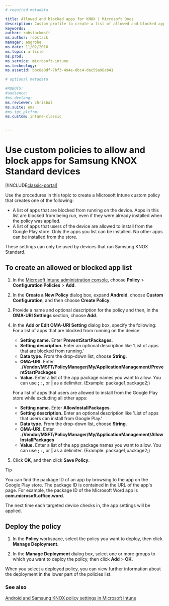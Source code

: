 ```yaml
---
# required metadata

title: Allowed and blocked apps for KNOX | Microsoft Docs
description: Custom profile to create a list of allowed and blocked apps for KNOX.
keywords:
author: robstackmsftms.author: robstack
manager: angrobe
ms.date: 11/02/2016
ms.topic: article
ms.prod:
ms.service: microsoft-intune
ms.technology:
ms.assetid: bbc8e0df-7bf3-494e-8bc4-dac59a98ab41

# optional metadata

#ROBOTS:
#audience:
#ms.devlang:
ms.reviewer: chrisbal
ms.suite: ems
#ms.tgt_pltfrm:
ms.custom: intune-classic


---
```

# Use custom policies to allow and block apps for Samsung KNOX Standard devices

[!INCLUDE[classic-portal](../includes/classic-portal.md)]

Use the procedures in this topic to create a Microsoft Intune custom policy that creates one of the following:

- A list of apps that are blocked from running on the device. Apps in this list are blocked from being run, even if they were already installed when the policy was applied.
- A list of apps that users of the device are allowed to install from the Google Play store. Only the apps you list can be installed. No other apps can be installed from the store.

These settings can only be used by devices that run Samsung KNOX Standard.

## To create an allowed or blocked app list

1. In the [Microsoft Intune administration console](https://manage.microsoft.com/), choose **Policy** &gt; **Configuration Policies** &gt; **Add**.
2. In the **Create a New Policy** dialog box, expand **Android**, choose **Custom Configuration**, and then choose **Create Policy**.
3. Provide a name and optional description for the policy and then, in the **OMA-URI Settings** section, choose **Add**.
4. In the **Add or Edit OMA-URI Setting** dialog box, specify the following:
	For a list of apps that are blocked from running on the device:
	
	- **Setting name.** Enter **PreventStartPackages**.
	- **Setting description.** Enter an optional description like 'List of apps that are blocked from running.'
	- 	**Data type.** From the drop-down list, choose **String**.
	- 	**OMA-URI.** Enter **./Vendor/MSFT/PolicyManager/My/ApplicationManagement/PreventStartPackages**
	- 	**Value.** Enter a list of the app package names you want to allow. You can use **; : ,** or **|** as a delimiter. (Example: package1;package2;)

	For a list of apps that users are allowed to install from the Google Play store while excluding all other apps:

	- **Setting name.** Enter **AllowInstallPackages**.
	- **Setting description.** Enter an optional description like 'List of apps that users can install from Google Play.'
	- **Data type.** From the drop-down list, choose **String**.
	- **OMA-URI.** Enter **./Vendor/MSFT/PolicyManager/My/ApplicationManagement/AllowInstallPackages**
	- **Value.** Enter a list of the app package names you want to allow. You can use **; : ,** or **|** as a delimiter. (Example: package1;package2;)

4. Click **OK**, and then click **Save Policy**. 

>[!TIP]
> You can find the package ID of an app by browsing to the app on the Google Play store. The package ID is contained in the URL of the app's page. For example, the package ID of the Microsoft Word app is **com.microsoft.office.word**.

The next time each targeted device checks in, the app settings will be applied.


## Deploy the policy

1.  In the **Policy** workspace, select the policy you want to deploy, then click **Manage Deployment**.

2.  In the **Manage Deployment** dialog box, select one or more groups to which you want to deploy the policy, then click **Add** &gt; **OK**.

 
When you select a deployed policy, you can view further information about the deployment in the lower part of the policies list.

### See also
[Android and Samsung KNOX policy settings in Microsoft Intune](android-policy-settings-in-microsoft-intune.md)
